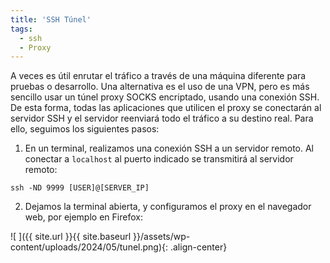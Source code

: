```yaml
---
title: 'SSH Túnel'
tags: 
  - ssh
  - Proxy
---
```

A veces es útil enrutar el tráfico a través de una máquina diferente para pruebas o desarrollo. Una alternativa es el uso de una VPN, pero es más sencillo usar un túnel proxy SOCKS encriptado, usando una conexión SSH. De esta forma, todas las aplicaciones que utilicen el proxy se conectarán al servidor SSH y el servidor reenviará todo el tráfico a su destino real. Para ello, seguimos los siguientes pasos:

1. En un terminal, realizamos una conexión SSH a un servidor remoto. Al conectar a `localhost` al puerto indicado se transmitirá al servidor remoto:
  ```
  ssh -ND 9999 [USER]@[SERVER_IP]
  ```
2. Dejamos la terminal abierta, y configuramos el proxy en el navegador web, por ejemplo en Firefox:

  ![ ]({{ site.url }}{{ site.baseurl }}/assets/wp-content/uploads/2024/05/tunel.png){: .align-center}


